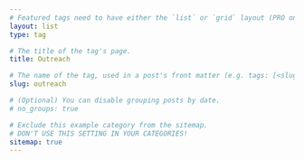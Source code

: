 ```yaml
---
# Featured tags need to have either the `list` or `grid` layout (PRO only).
layout: list
type: tag

# The title of the tag's page.
title: Outreach

# The name of the tag, used in a post's front matter (e.g. tags: [<slug>]).
slug: outreach

# (Optional) You can disable grouping posts by date.
# no_groups: true

# Exclude this example category from the sitemap.
# DON'T USE THIS SETTING IN YOUR CATEGORIES!
sitemap: true
---
```

